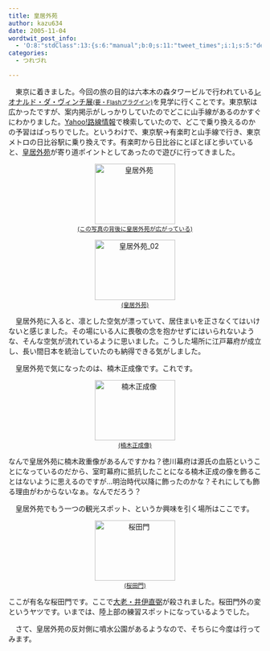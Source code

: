 ```yaml
---
title: 皇居外苑
author: kazu634
date: 2005-11-04
wordtwit_post_info:
  - 'O:8:"stdClass":13:{s:6:"manual";b:0;s:11:"tweet_times";i:1;s:5:"delay";i:0;s:7:"enabled";i:1;s:10:"separation";s:2:"60";s:7:"version";s:3:"3.7";s:14:"tweet_template";b:0;s:6:"status";i:2;s:6:"result";a:0:{}s:13:"tweet_counter";i:2;s:13:"tweet_log_ids";a:1:{i:0;i:2139;}s:9:"hash_tags";a:0:{}s:8:"accounts";a:1:{i:0;s:7:"kazu634";}}'
categories:
  - つれづれ

---
```

<div class="section">
<p>
    　東京に着きました。今回の旅の目的は六本木の森タワービルで行われている<a href="http://www.leonardodavinci.jp/index.html" onclick="__gaTracker('send', 'event', 'outbound-article', 'http://www.leonardodavinci.jp/index.html', 'レオナルド・ダ・ヴィンチ展(要・Flashプラグイン)');" target="blank">レオナルド・ダ・ヴィンチ展<small>(要・Flashプラグイン)</small></a>を見学に行くことです。東京駅は広かったですが、案内掲示がしっかりしていたのでどこに山手線があるのかすぐにわかりました。<a href="http://www.leonardodavinci.jp/index.html" onclick="__gaTracker('send', 'event', 'outbound-article', 'http://www.leonardodavinci.jp/index.html', 'Yahoo!路線情報');" target="blank">Yahoo!路線情報</a>で検索していたので、どこで乗り換えるのかの予習はばっちりでした。というわけで、東京駅→有楽町と山手線で行き、東京メトロの日比谷駅に乗り換えです。有楽町から日比谷にとぼとぼと歩いていると、<a href="http://www.mapfan.com/spotdetail.cgi?ZM=9&SPOTCODE=SHH00LM&u1=%2Fkeywordsrch%2Ecgi%3FSRCHKIND%5F%5FSRCH%5FNAME%7E%7EPARAM%5F%5F%25B9%25C4%25B5%25EF%25B3%25B0%25B1%25F1&s1=%A5%B9%A5%DD%A5%C3%A5%C8%A5%AD%A1%BC%A5%EF%A1%BC%A5%C9%A1%A7%B9%C4%B5%EF%B3%B0%B1%F1&BU=" onclick="__gaTracker('send', 'event', 'outbound-article', 'http://www.mapfan.com/spotdetail.cgi?ZM=9&SPOTCODE=SHH00LM&u1=%2Fkeywordsrch%2Ecgi%3FSRCHKIND%5F%5FSRCH%5FNAME%7E%7EPARAM%5F%5F%25B9%25C4%25B5%25EF%25B3%25B0%25B1%25F1&s1=%A5%B9%A5%DD%A5%C3%A5%C8%A5%AD%A1%BC%A5%EF%A1%BC%A5%C9%A1%A7%B9%C4%B5%EF%B3%B0%B1%F1&BU=', '皇居外苑');" target="blank">皇居外苑</a>が寄り道ポイントとしてあったので遊びに行ってきました。
</p>
  
<p>
<center>
<a href="http://image.blog.livedoor.jp/simoom634/imgs/6/e/6ee8adfa.jpg" onclick="__gaTracker('send', 'event', 'outbound-article', 'http://image.blog.livedoor.jp/simoom634/imgs/6/e/6ee8adfa.jpg', '(この写真の背後に皇居外苑が広がっている)');" target="blank"><img width="160" alt="皇居外苑" src="http://image.blog.livedoor.jp/simoom634/imgs/6/e/6ee8adfa-s.jpg" class="pict" height="120" border="0" /><br /><small>(この写真の背後に皇居外苑が広がっている)</small></a>
</center>
</p>
  
<p>
</p>
  
<p>
<center>
<a href="http://image.blog.livedoor.jp/simoom634/imgs/2/9/29389bdf.jpg
" onclick="__gaTracker('send', 'event', 'outbound-article', 'http://image.blog.livedoor.jp/simoom634/imgs/2/9/29389bdf.jpg\n', '(皇居外苑)');" target="blank"><img width="160" alt="皇居外苑_02" src="http://image.blog.livedoor.jp/simoom634/imgs/2/9/29389bdf-s.jpg
" class="pict" height="120" border="0" /><br /><small>(皇居外苑)</small></a>
</center>
</p></p> 
  
<p>
    　皇居外苑に入ると、凛とした空気が漂っていて、居住まいを正さなくてはいけないと感じました。その場にいる人に畏敬の念を抱かせずにはいられないような、そんな空気が流れているように思いました。こうした場所に江戸幕府が成立し、長い間日本を統治していたのも納得できる気がしました。
</p></p> 
  
<p>
    　皇居外苑で気になったのは、楠木正成像です。これです。
</p>
  
<p>
<center>
<a href="http://image.blog.livedoor.jp/simoom634/imgs/0/5/05ba7ee0.jpg" onclick="__gaTracker('send', 'event', 'outbound-article', 'http://image.blog.livedoor.jp/simoom634/imgs/0/5/05ba7ee0.jpg', '(楠木正成像)');" target="blank"><img width="160" alt="楠木正成像" src="http://image.blog.livedoor.jp/simoom634/imgs/0/5/05ba7ee0-s.jpg" class="pict" height="120" border="0" /><br /><small>(楠木正成像)</small></a>
</center>
</p></p> 
  
<p>
    なんで皇居外苑に楠木政重像があるんですかね？徳川幕府は源氏の血筋ということになっているのだから、室町幕府に抵抗したことになる楠木正成の像を飾ることはないように思えるのですが…明治時代以降に飾ったのかな？それにしても飾る理由がわからないなぁ。なんでだろう？
</p></p> 
  
<p>
    　皇居外苑でもう一つの観光スポット、というか興味を引く場所はここです。
</p>
  
<p>
<center>
<a href="http://image.blog.livedoor.jp/simoom634/imgs/e/c/ec2b6527.jpg" onclick="__gaTracker('send', 'event', 'outbound-article', 'http://image.blog.livedoor.jp/simoom634/imgs/e/c/ec2b6527.jpg', '(桜田門)');" target="blank"><img width="160" alt="桜田門" src="http://image.blog.livedoor.jp/simoom634/imgs/e/c/ec2b6527-s.jpg" class="pict" height="120" border="0" /><br /><small>(桜田門)</small></a>
</center>
</p>
  
<p>
    ここが有名な桜田門です。ここで<a href="http://ja.wikipedia.org/wiki/%E4%BA%95%E4%BC%8A%E7%9B%B4%E5%BC%BC" onclick="__gaTracker('send', 'event', 'outbound-article', 'http://ja.wikipedia.org/wiki/%E4%BA%95%E4%BC%8A%E7%9B%B4%E5%BC%BC', '大老・井伊直弼');" target="blank">大老・井伊直弼</a>が殺されました。桜田門外の変というヤツです。いまでは、陸上部の練習スポットになっているようでした。
</p></p> 
  
<p>
    　さて、皇居外苑の反対側に噴水公園があるようなので、そちらに今度は行ってみます。
</p>
</div>
